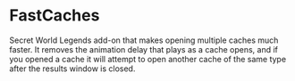 # FastCaches

Secret World Legends add-on that makes opening multiple caches much faster. It removes the animation delay that plays as a cache opens, and if you opened a cache it will attempt to open another cache of the same type after the results window is closed.